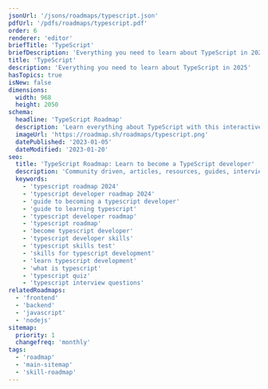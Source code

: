 ```yaml
---
jsonUrl: '/jsons/roadmaps/typescript.json'
pdfUrl: '/pdfs/roadmaps/typescript.pdf'
order: 6
renderer: 'editor'
briefTitle: 'TypeScript'
briefDescription: 'Everything you need to learn about TypeScript in 2025'
title: 'TypeScript'
description: 'Everything you need to learn about TypeScript in 2025'
hasTopics: true
isNew: false
dimensions:
  width: 968
  height: 2050
schema:
  headline: 'TypeScript Roadmap'
  description: 'Learn everything about TypeScript with this interactive step by step guide in 2025. We also have resources and short descriptions attached to the roadmap items so you can get everything you want to learn in one place.'
  imageUrl: 'https://roadmap.sh/roadmaps/typescript.png'
  datePublished: '2023-01-05'
  dateModified: '2023-01-20'
seo:
  title: 'TypeScript Roadmap: Learn to become a TypeScript developer'
  description: 'Community driven, articles, resources, guides, interview questions, quizzes for typescript development. Learn to become a modern TypeScript developer by following the steps, skills, resources and guides listed in this roadmap.'
  keywords:
    - 'typescript roadmap 2024'
    - 'typescript developer roadmap 2024'
    - 'guide to becoming a typescript developer'
    - 'guide to learning typescript'
    - 'typescript developer roadmap'
    - 'typescript roadmap'
    - 'become typescript developer'
    - 'typescript developer skills'
    - 'typescript skills test'
    - 'skills for typescript development'
    - 'learn typescript development'
    - 'what is typescript'
    - 'typescript quiz'
    - 'typescript interview questions'
relatedRoadmaps:
  - 'frontend'
  - 'backend'
  - 'javascript'
  - 'nodejs'
sitemap:
  priority: 1
  changefreq: 'monthly'
tags:
  - 'roadmap'
  - 'main-sitemap'
  - 'skill-roadmap'
---
```

